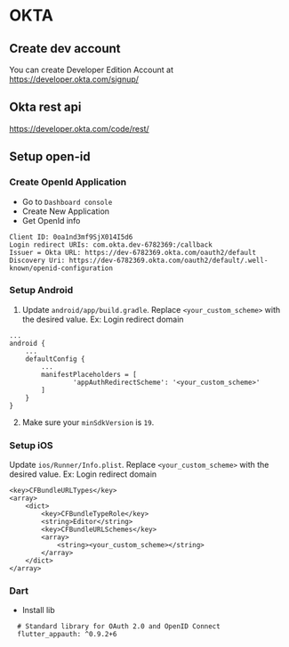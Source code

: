 # OKTA

## Create dev account

You can create Developer Edition Account at https://developer.okta.com/signup/

## Okta rest api

https://developer.okta.com/code/rest/ 

## Setup open-id

### Create OpenId Application

- Go to `Dashboard console`
- Create New Application
- Get OpenId info
```
Client ID: 0oa1nd3mf9SjX014I5d6
Login redirect URIs: com.okta.dev-6782369:/callback	
Issuer = Okta URL: https://dev-6782369.okta.com/oauth2/default
Discovery Uri: https://dev-6782369.okta.com/oauth2/default/.well-known/openid-configuration
```

### Setup Android

1. Update `android/app/build.gradle`. Replace `<your_custom_scheme>` with the desired value. Ex: Login redirect domain

```
...
android {
    ...
    defaultConfig {
        ...
        manifestPlaceholders = [
                'appAuthRedirectScheme': '<your_custom_scheme>'
        ]
    }
}
```

2. Make sure your `minSdkVersion` is `19`.

### Setup iOS

Update `ios/Runner/Info.plist`. Replace `<your_custom_scheme>` with the desired value. Ex: Login redirect domain

```
<key>CFBundleURLTypes</key>
<array>
    <dict>
        <key>CFBundleTypeRole</key>
        <string>Editor</string>
        <key>CFBundleURLSchemes</key>
        <array>
            <string><your_custom_scheme></string>
        </array>
    </dict>
</array>
```

### Dart

- Install lib
```
  # Standard library for OAuth 2.0 and OpenID Connect
  flutter_appauth: ^0.9.2+6
```






